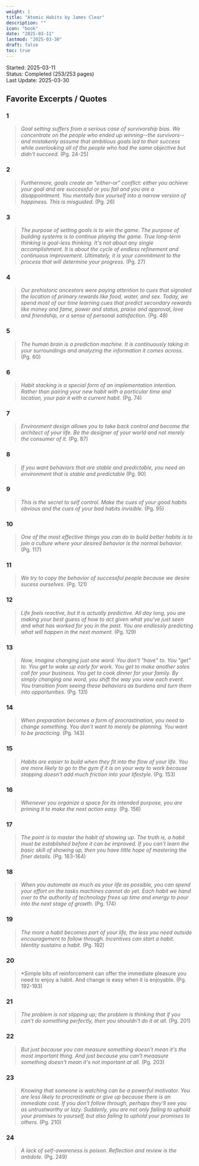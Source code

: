 ```yaml
---
weight: 1
title: "Atomic Habits by James Clear"
description: ""
icon: "book"
date: "2025-03-11"
lastmod: "2025-03-30"
draft: false
toc: true
---
```

Started: 2025-03-11<br />
Status: Completed (253/253 pages)<br />
Last Update: 2025-03-30 <br />

## Favorite Excerpts / Quotes

### 1
> *Goal setting suffers from a serious case of survivorship bias.
We concentrate on the people who ended up winning--the survivors--and mistakenly assume that ambitious goals led to their success while
overlooking all of the people who had the same objective but didn't succeed.* (Pg. 24-25)

### 2
> *Furthermore, goals create an "either-or" conflict: either you achieve your goal and are successful or you fail and you
are a disappointment. You mentally box yourself into a narrow version of happiness. This is misguided.* (Pg. 26)

### 3
> *The purpose of setting goals is to win the game. The purpose of building systems is to continue playing the game.
True long-term thinking is goal-less thinking. It's not about any single accomplishment. It is about the cycle of endless refinement and
continuous improvement. Ultimately, it is your commitment to the process that will determine your progress.* (Pg. 27)

### 4
> *Our prehistoric ancestors were paying attention to cues that signaled the location of primary rewards like food, water, and sex. Today,
we spend most of our time learning cues that predict secondary rewards like money and fame, power and status, praise and approval, love and friendship,
or a sense of personal satisfaction.* (Pg. 48)

### 5
> *The human brain is a prediction machine. It is continuously taking in your surroundings and analyzing the information it comes across.* (Pg. 60)

### 6
> *Habit stacking is a special form of an implementation intention. Rather than pairing your new habit with a particular time and location,
your pair it with a current habit.* (Pg. 74)

### 7
> *Environment design allows you to take back control and become the architect of your life. Be the designer of your world and not merely the consumer of it.* (Pg. 87)

### 8
> *If you want behaviors that are stable and predictable, you need an environment that is stable and predictable* (Pg. 90)

### 9
> *This is the secret to self control. Make the cues of your good habits obvious and the cues of your bad habits invisible.* (Pg. 95)

### 10
> *One of the most effective things you can do to build better habits is to join a culture where your desired behavior is the normal behavior.* (Pg. 117)

### 11
> *We try to copy the behavior of successful people because we desire sucess ourselves.* (Pg. 121)

### 12
> *Life feels reactive, but it is actually predictive. All day long, you are making your best guess of how to act given what you've just seen and what has worked for you
in the past. You are endlessly predicting what will happen in the next moment.* (Pg. 129)

### 13
> *Now, imagine changing just one word: You don't "have" to. You "get" to. You get to wake up early for work. You get to make another sales call for your business.
You get to cook dinner for your family. By simply changing one word, you shift the way you view each event. You transition
from seeing these behaviors as burdens and turn them into opportunities.* (Pg. 131)

### 14
> *When preparation becomes a form of procrastination, you need to change something. You don't want to merely be planning. You want to be practicing.* (Pg. 143)

### 15
> *Habits are easier to build when they fit into the flow of your life. You are more likely to go to the gym if it is on your way to work because stopping doesn't
add much friction into your lifestyle.* (Pg. 153)

### 16
> *Whenever you organize a space for its intended purpose, you are priming it to make the next action easy.* (Pg. 156)

### 17
> *The point is to master the habit of showing up. The truth is, a habit must be established before it can be improved. If you can't
learn the basic skill of showing up, then you have little hope of mastering the finer details.* (Pg. 163-164)

### 18
> *When you automate as much as your life as possible, you can spend your effort on the tasks machines cannot do yet. Each habit
we hand over to the authority of technology frees up time and energy to pour into the next stage of growth.* (Pg. 174)

### 19
> *The more a habit becomes part of your life, the less you need outside encouragement to follow through. Incentives can start a habit. Identity sustains a habit.* (Pg. 192)

### 20
> *Simple bits of reinforcement can offer the immediate pleasure you need to enjoy a habit. And change is easy when it is enjoyable. (Pg. 192-193)

### 21
> *The problem is not slipping up; the problem is thinking that if you can't do something perfectly, then you shouldn't do it at all.* (Pg. 201)

### 22
> *But just because you can measure something doesn't mean it's the most important thing. And just because you can't meaasure something doesn't mean
it's not important at all.* (Pg. 203)

### 23
> *Knowing that someone is watching can be a powerful motivator. You are less likely to procrastinate or give up because there is an immediate cost.
If you don't follow through, perhaps they'll see you as untrustworthy or lazy. Suddenly, you are not only failing to uphold your promises to yourself,
but also failing to uphold your promises to others.* (Pg. 210)

### 24
> *A lack of self-awareness is poison. Reflection and review is the antidote.* (Pg. 249)